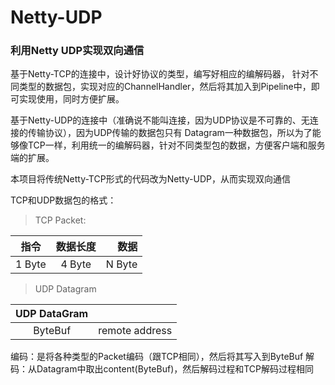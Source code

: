 # Netty-UDP

### 利用Netty UDP实现双向通信

基于Netty-TCP的连接中，设计好协议的类型，编写好相应的编解码器，
针对不同类型的数据包，实现对应的ChannelHandler，然后将其加入到Pipeline中，即可实现使用，同时方便扩展。

基于Netty-UDP的连接中（准确说不能叫连接，因为UDP协议是不可靠的、无连接的传输协议），因为UDP传输的数据包只有
Datagram一种数据包，所以为了能够像TCP一样，利用统一的编解码器，针对不同类型包的数据，方便客户端和服务端的扩展。

本项目将传统Netty-TCP形式的代码改为Netty-UDP，从而实现双向通信

TCP和UDP数据包的格式：
> TCP Packet:

|指令|数据长度|数据|
|:----:|:----:|----:|
|1 Byte|4 Byte|N Byte|

> UDP Datagram

|UDP DataGram| |
|:----:|:----:|
|ByteBuf|remote address|

编码：是将各种类型的Packet编码（跟TCP相同），然后将其写入到ByteBuf
解码：从Datagram中取出content(ByteBuf)，然后解码过程和TCP解码过程相同



